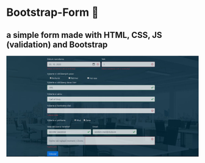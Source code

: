 # Bootstrap-Form 📝
a simple form made with HTML, CSS, JS (validation) and Bootstrap 
---
![Image of Bootstrap form](git_img/form.PNG)
